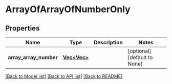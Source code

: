 # ArrayOfArrayOfNumberOnly

## Properties
Name | Type | Description | Notes
------------ | ------------- | ------------- | -------------
**array_array_number** | [**Vec<Vec<f64>>**](array.md) |  | [optional] [default to None]

[[Back to Model list]](../README.md#documentation-for-models) [[Back to API list]](../README.md#documentation-for-api-endpoints) [[Back to README]](../README.md)


